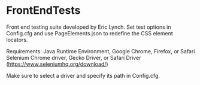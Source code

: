 # FrontEndTests

Front end testing suite developed by Eric Lynch. Set test options in Config.cfg and use PageElements.json to redefine the CSS element locators.

Requirements:
Java Runtime Environment,
Google Chrome, Firefox, or Safari
Selenium Chrome driver, Gecko Driver, or Safari Driver (https://www.seleniumhq.org/download/)

Make sure to select a driver and specify its path in Config.cfg. 

